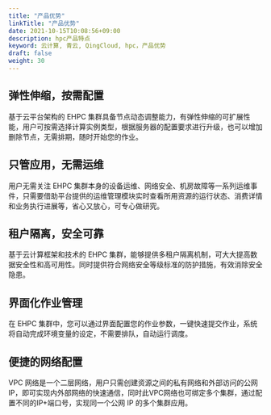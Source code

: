 ```yaml
---
title: "产品优势"
linkTitle: "产品优势"
date: 2021-10-15T10:08:56+09:00
description: hpc产品特点
keyword: 云计算, 青云, QingCloud, hpc，产品优势
draft: false
weight: 30
---
```


## 弹性伸缩，按需配置

基于云平台架构的 EHPC 集群具备节点动态调整能力，有弹性伸缩的可扩展性能，用户可按需选择计算实例类型，根据服务器的配置要求进行升级，也可以增加删除节点，无需排期，随时开始您的作业。

## 只管应用，无需运维

用户无需关注 EHPC 集群本身的设备运维、网络安全、机房故障等一系列运维事件，只需要借助平台提供的运维管理模块实时查看所用资源的运行状态、消费详情和业务执行进展等，省心又放心，可专心做研究。

## 租户隔离，安全可靠

基于云计算框架和技术的 EHPC 集群，能够提供多租户隔离机制，可大大提高数据安全性和高可用性。同时提供符合网络安全等级标准的防护措施，有效消除安全隐患。


## 界面化作业管理

在 EHPC 集群中，您可以通过界面配置您的作业参数，一键快速提交作业，系统将自动完成环境变量的设定，不需要排队，自动运行调度。

## 便捷的网络配置

VPC 网络是一个二层网络，用户只需创建资源之间的私有网络和外部访问的公网 IP，即可实现内外部网络的快速通信，同时此VPC网络也可绑定多个集群，通过配置不同的IP+端口号，实现同一个公网 IP 的多个集群应用。

